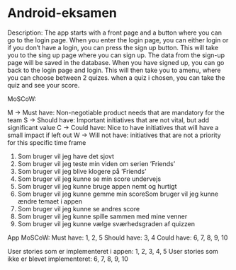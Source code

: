 # Android-eksamen

Description:
The app starts with a front page and a button where you can go to the login page.
When you enter the login page, you can either login or if you don’t have a login, you can press the sign up button. This will take you to the sing up page where you can sign up. The data from the sign-up page will be saved in the database.
When you have signed up, you can go back to the login page and login. This will then take you to amenu, where you can choose between 2 quizes. when a quiz i chosen, you can take the quiz and see your score.


MoSCoW:

M -> Must have: Non-negotiable product needs that are mandatory for the team
S -> Should have: Important initiatives that are not vital, but add significant value
C -> Could have: Nice to have initiatives that will have a small impact if left out
W -> Will not have: initiatives that are not a priority for this specific time frame


1. Som bruger vil jeg have det sjovt
2. Som bruger vil jeg teste min viden om serien ’Friends’
3. Som bruger vil jeg blive klogere på ’Friends’
4. Som bruger vil jeg kunne se min score undervejs
5. Som bruger vil jeg kunne bruge appen nemt og hurtigt
6. Som bruger vil jeg kunne gemme min scoreSom bruger vil jeg kunne ændre temaet i appen
7. Som bruger vil jeg kunne se andres score
8. Som bruger vil jeg kunne spille sammen med mine venner
9. Som bruger vil jeg kunne vælge sværhedsgraden af quizzen

App MoSCoW:
Must have: 1, 2, 5
Should have: 3, 4
Could have: 6, 7, 8, 9, 10


User stories som er implementeret i appen: 1, 2, 3, 4, 5
User stories som ikke er blevet implementeret: 6, 7, 8, 9, 10
